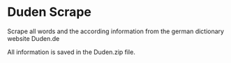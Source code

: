 # Duden Scrape
Scrape all words and the according information from the german dictionary website Duden.de

All information is saved in the Duden.zip file. 
